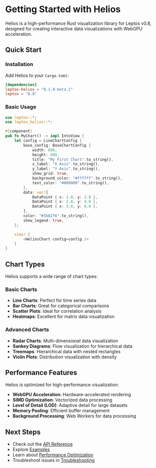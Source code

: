 # Getting Started with Helios

Helios is a high-performance Rust visualization library for Leptos v0.8, designed for creating interactive data visualizations with WebGPU acceleration.

## Quick Start

### Installation

Add Helios to your `Cargo.toml`:

```toml
[dependencies]
leptos-helios = "0.1.0-beta.1"
leptos = "0.8"
```

### Basic Usage

```rust
use leptos::*;
use leptos_helios::*;

#[component]
pub fn MyChart() -> impl IntoView {
    let config = LineChartConfig {
        base_config: BaseChartConfig {
            width: 800,
            height: 600,
            title: "My First Chart".to_string(),
            x_label: "X Axis".to_string(),
            y_label: "Y Axis".to_string(),
            show_grid: true,
            background_color: "#ffffff".to_string(),
            text_color: "#000000".to_string(),
        },
        data: vec![
            DataPoint { x: 1.0, y: 2.0 },
            DataPoint { x: 2.0, y: 4.0 },
            DataPoint { x: 3.0, y: 6.0 },
        ],
        color: "#3b82f6".to_string(),
        show_legend: true,
    };

    view! {
        <HeliosChart config=config />
    }
}
```

## Chart Types

Helios supports a wide range of chart types:

### Basic Charts
- **Line Charts**: Perfect for time series data
- **Bar Charts**: Great for categorical comparisons
- **Scatter Plots**: Ideal for correlation analysis
- **Heatmaps**: Excellent for matrix data visualization

### Advanced Charts
- **Radar Charts**: Multi-dimensional data visualization
- **Sankey Diagrams**: Flow visualization for hierarchical data
- **Treemaps**: Hierarchical data with nested rectangles
- **Violin Plots**: Distribution visualization with density

## Performance Features

Helios is optimized for high-performance visualization:

- **WebGPU Acceleration**: Hardware-accelerated rendering
- **SIMD Optimization**: Vectorized data processing
- **Level of Detail (LOD)**: Adaptive detail for large datasets
- **Memory Pooling**: Efficient buffer management
- **Background Processing**: Web Workers for data processing

## Next Steps

- Check out the [API Reference](api-reference.md)
- Explore [Examples](examples.md)
- Learn about [Performance Optimization](performance-guide.md)
- Troubleshoot issues in [Troubleshooting](troubleshooting.md)